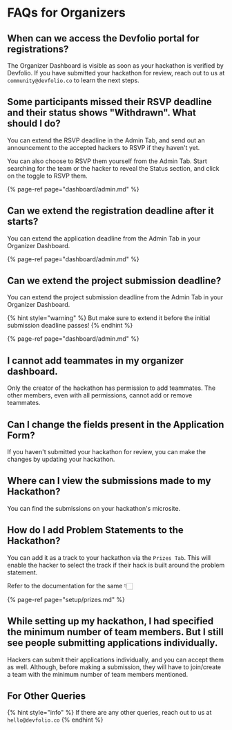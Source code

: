 # FAQs for Organizers

## When can we access the Devfolio portal for registrations?

The Organizer Dashboard is visible as soon as your hackathon is verified by Devfolio. If you have submitted your hackathon for review, reach out to us at `community@devfolio.co` to learn the next steps.

## **Some participants missed their RSVP deadline and their status shows "Withdrawn". What should I do?**

You can extend the RSVP deadline in the Admin Tab, and send out an announcement to the accepted hackers to RSVP if they haven't yet. 



You can also choose to RSVP them yourself from the Admin Tab. Start searching for the team or the hacker to reveal the Status section, and click on the toggle to RSVP them.

{% page-ref page="dashboard/admin.md" %}

## **Can we extend the registration deadline after it starts?**

You can extend the application deadline from the Admin Tab in your Organizer Dashboard.

{% page-ref page="dashboard/admin.md" %}

## **Can we extend the project submission deadline?**

You can extend the project submission deadline from the Admin Tab in your Organizer Dashboard.

{% hint style="warning" %}
But make sure to extend it before the initial submission deadline passes!
{% endhint %}

{% page-ref page="dashboard/admin.md" %}

## **I cannot add teammates in my organizer dashboard.**

Only the creator of the hackathon has permission to add teammates. The other members, even with all permissions, cannot add or remove teammates.

## **Can I change the fields present in the Application Form?**

If you haven't submitted your hackathon for review, you can make the changes by updating your hackathon.

## **Where can I view the submissions made to my Hackathon?**

You can find the submissions on your hackathon's microsite.

## How do I add Problem Statements to the Hackathon?

You can add it as a track to your hackathon via the `Prizes Tab`. This will enable the hacker to select the track if their hack is built around the problem statement.

Refer to the documentation for the same 👇🏻

{% page-ref page="setup/prizes.md" %}

## While setting up my hackathon, I had specified the minimum number of team members. But I still see people submitting applications individually.

Hackers can submit their applications individually, and you can accept them as well. Although, before making a submission, they will have to join/create a team with the minimum number of team members mentioned.

## For Other Queries

{% hint style="info" %}
If there are any other queries, reach out to us at `hello@devfolio.co`
{% endhint %}

